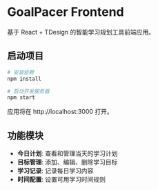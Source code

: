# GoalPacer Frontend

基于 React + TDesign 的智能学习规划工具前端应用。

## 启动项目

```bash
# 安装依赖
npm install

# 启动开发服务器
npm start
```

应用将在 http://localhost:3000 打开。

## 功能模块

- **今日计划**: 查看和管理当天的学习计划
- **目标管理**: 添加、编辑、删除学习目标
- **学习记录**: 记录每日学习内容
- **时间配置**: 设置可用学习时间规则
